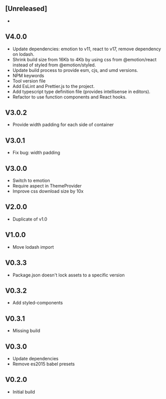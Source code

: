 ## [Unreleased]
-

## V4.0.0
- Update dependencies: emotion to v11, react to v17, remove dependency on lodash.
- Shrink build size from 16Kb to 4Kb by using css from @emotion/react instead of styled from @emotion/styled.
- Update build process to provide esm, cjs, and umd versions.
- NPM keywords
- Tool version file
- Add EsLint and Prettier.js to the project.
- Add typescript type definition file (provides intellisense in editors).
- Refactor to use function components and React hooks.

## V3.0.2
- Provide width padding for each side of container

## V3.0.1
- Fix bug: width padding

## V3.0.0
- Switch to emotion
- Require aspect in ThemeProvider
- Improve css download size by 10x

## V2.0.0
- Duplicate of v1.0

## V1.0.0
- Move lodash import

## V0.3.3
- Package.json doesn't lock assets to a specific version

## V0.3.2
- Add styled-components

## V0.3.1
- Missing build

## V0.3.0
- Update dependencies
- Remove es2015 babel presets

## V0.2.0
- Initial build
